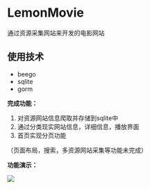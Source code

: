 # LemonMovie
通过资源采集网站来开发的电影网站
## 使用技术

- beego
- sqlite
- gorm

**完成功能：**

1. 对资源网站信息爬取并存储到sqlite中
2. 通过分类现实网站信息，详细信息，播放界面
3. 首页实现分页功能

（页面布局，搜索，多资源网站采集等功能未完成）

**功能演示：**

![](https://raw.githubusercontent.com/haisentree/imageBed/main/image2025/QQ2025127-201726.gif)


